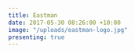 ```yaml
---
title: Eastman
date: 2017-05-30 08:26:00 +10:00
image: "/uploads/eastman-logo.jpg"
presenting: true
---
```


